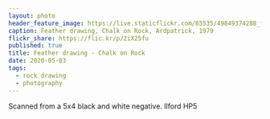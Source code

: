```yaml
---
layout: photo
header_feature_image: https://live.staticflickr.com/65535/49849374288_f3542d4b21_k_d.jpg
caption: Feather drawing, Chalk on Rock, Ardpatrick, 1979
flickr_share: https://flic.kr/p/2iX25fu
published: true
title: Feather drawing - Chalk on Rock
date: 2020-05-03
tags:
  - rock drawing
  - photography
---
```

Scanned from a 5x4 black and white negative. Ilford HP5